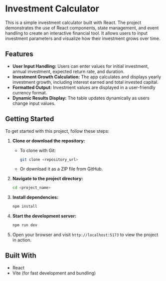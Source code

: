 # Investment Calculator

This is a simple investment calculator built with React. The project demonstrates the use of React components, state management, and event handling to create an interactive financial tool. It allows users to input investment parameters and visualize how their investment grows over time.

## Features

- **User Input Handling:** Users can enter values for initial investment, annual investment, expected return rate, and duration.
- **Investment Growth Calculation:** The app calculates and displays yearly investment growth, including interest earned and total invested capital.
- **Formatted Output:** Investment values are displayed in a user-friendly currency format.
- **Dynamic Results Display:** The table updates dynamically as users change input values.
## Getting Started

To get started with this project, follow these steps:

1. **Clone or download the repository:**

   - To clone with Git:
     ```bash
     git clone <repository_url>
     ```
   - Or download it as a ZIP file from GitHub.

2. **Navigate to the project directory:**

   ```bash
   cd <project_name>
   ```

3. **Install dependencies:**

   ```bash
   npm install
   ```

4. **Start the development server:**

   ```bash
   npm run dev
   ```

5. Open your browser and visit `http://localhost:5173` to view the project in action.

## Built With

- React
- Vite (for fast development and bundling)
